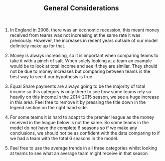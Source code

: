 <center><h2>General Considerations</h2></center>
<br>


1. In England in 2008, there was an economic recession, this meant money received from teams was not increasing at the same rate it was previously. However, the increases in recent years outside of our model definitely make up for that. 


2. Money is always increasing, so it is important when comparing teams to take it with a pinch of salt. When solely looking at a team an example would be to look at total income and see if they are similar. They should not be due to money increases but comparing between teams is the best way to see if our hypothesis is true.


3. Equal Share payments are always going to be the majority of total income so this category is only there to see how some teams rely so heavily on this income.In the 2014-2015 season, we see a huge increase in this area. Feel free to remove it by pressing the title down in the legend section on the right hand side.
4. For some teams it is hard to adapt to the premier league as the money received in the league below is not the same. So some teams in the model do not have the complete 6 seasons so if we make any conclusions, we should not be as confident with the data comparing to if we had a team with the total 6 seasons in the model.


5. Feel free to use the average trends in all three categories whilst looking at teams to see what an average team might receive in that season

<br>